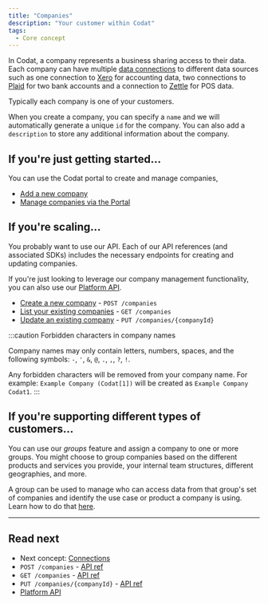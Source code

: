 ```yaml
---
title: "Companies"
description: "Your customer within Codat"
tags:
  - Core concept
---
```


In Codat, a company represents a business sharing access to their data. Each company can have multiple [data connections](/core-concepts/connections) to different data sources such as one connection to [Xero](/integrations/accounting/xero/accounting-xero) for accounting data, two connections to [Plaid](/integrations/banking/plaid/banking-plaid) for two bank accounts and a connection to [Zettle](/integrations/commerce/zettle/commerce-zettle) for POS data.

Typically each company is one of your customers.

When you create a company, you can specify a `name` and we will automatically generate a unique `id` for the company. You can also add a `description` to store any additional information about the company.

## If you're just getting started...

You can use the Codat portal to create and manage companies, 

- [Add a new company](/configure/portal/companies#add-a-new-company)
- [Manage companies via the Portal](/configure/portal/companies)

## If you're scaling...

You probably want to use our API. Each of our API references (and associated SDKs) includes the necessary endpoints for creating and updating companies.

If you're just looking to leverage our company management functionality, you can also use our [Platform API](/platform-api#).

- [Create a new company](/platform-api#/operations/create-company) - `POST /companies`
- [List your existing companies](/platform-api#/operations/list-companies) - `GET /companies` 
- [Update an existing company](/platform-api#/operations/update-company) - `PUT /companies/{companyId}`



:::caution Forbidden characters in company names

Company names may only contain letters, numbers, spaces, and the following symbols: `-`, `'`, `&`, `@`, `.`, `,`, `?`, `!`.

Any forbidden characters will be removed from your company name. For example: `Example Company (Codat[1])` will be created as `Example Company Codat1`.
:::

## If you're supporting different types of customers...

You can use our *groups* feature and assign a company to one or more groups. You might choose to group companies based on the different products and services you provide, your internal team structures, different geographies, and more.

A group can be used to manage who can access data from that group's set of companies and identify the use case or product a company is using. Learn how to do that [here](/using-the-api/managing-companies#manage-groups-of-companies).

---

## Read next

- Next concept: [Connections](/core-concepts/connections)
- `POST /companies` - [API ref](/platform-api#/operations/create-company)
- `GET /companies`  - [API ref](/platform-api#/operations/list-companies)
- `PUT /companies/{companyId}` - [API ref](/platform-api#/operations/update-company)
- [Platform API](/platform-api#)
